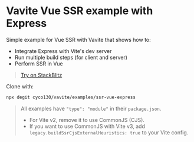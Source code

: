 # Vavite Vue SSR example with Express

Simple example for Vue SSR with Vavite that shows how to:

- Integrate Express with Vite's dev server
- Run multiple build steps (for client and server)
- Perform SSR in Vue

> [Try on StackBlitz](https://stackblitz.com/github/cyco130/vavite/tree/main/examples/ssr-vue-express)

Clone with:

```bash
npx degit cyco130/vavite/examples/ssr-vue-express
```

> All examples have `"type": "module"` in their `package.json`.
>
> - For Vite v2, remove it to use CommonJS (CJS).
> - If you want to use CommonJS with Vite v3, add `legacy.buildSsrCjsExternalHeuristics: true` to your Vite config.
